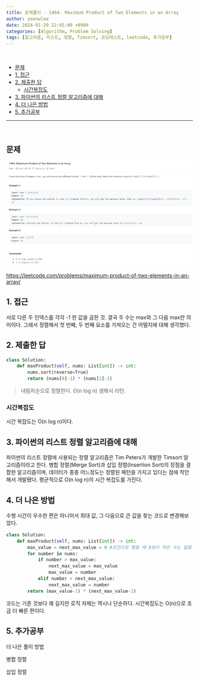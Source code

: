 ```yaml
---
title: 문제풀이 - 1464. Maximum Product of Two Elements in an Array
author: yeonwlee
date: 2024-01-29 22:45:00 +0900
categories: [Algorithm, Problem Solving]
tags: [알고리즘, 리스트, 정렬, Timsort, 코딩테스트, leetcode, 추가공부]
---
```


<br>

- [문제](#문제)
- [1. 접근](#1-접근)
- [2. 제출한 답](#2-제출한-답)
  - [시간복잡도](#시간복잡도)
- [3. 파이썬의 리스트 정렬 알고리즘에 대해](#3-파이썬의-리스트-정렬-알고리즘에-대해)
- [4. 더 나은 방법](#4-더-나은-방법)
- [5. 추가공부](#5-추가공부)

---

<br>

## 문제

![image alt 문제](/assets/img/post/문제풀이-leetcode-2011-maximum-product-of-two-elements-in-an-array/img0.png)

<https://leetcode.com/problems/maximum-product-of-two-elements-in-an-array/>

## 1. 접근

서로 다른 두 인덱스를 각각 -1 한 값을 곱한 것. 결국 두 수는 max와 그 다음 max란 의미이다.
그래서 정렬해서 첫 번째, 두 번째 요소를 가져오는 건 어떨지에 대해 생각했다.

## 2. 제출한 답

```python
class Solution:
    def maxProduct(self, nums: List[int]) -> int:
        nums.sort(reverse=True)
        return (nums[0]-1) * (nums[1]-1)
```

> 내림차순으로 정렬한다. O(n log n)
> 셈해서 리턴.

### 시간복잡도

시간 복잡도는 O(n log n)이다.

## 3. 파이썬의 리스트 정렬 알고리즘에 대해

파이썬의 리스트 정렬에 사용되는 정렬 알고리즘은 Tim Peters가 개발한 Timsort 알고리즘이라고 한다.
병합 정렬(Merge Sort)과 삽입 정렬(Insertion Sort)의 장점을 결합한 알고리즘이며, 데이터가 종종 어느정도는 정렬된 패턴을 가지고 있다는 점에 착안해서 개발됐다. 평균적으로 O(n log n)의 시간 복잡도를 가진다.

## 4. 더 나은 방법

수행 시간이 우수한 편은 아니어서 최대 값, 그 다음으로 큰 값을 찾는 코드로 변경해보았다.

```python
class Solution:
    def maxProduct(self, nums: List[int]) -> int:
        max_value = next_max_value = 0 #조건으로 봤을 때 0보다 작은 수는 없음
        for number in nums:
            if number > max_value:
                next_max_value = max_value
                max_value = number
            elif number > next_max_value:
                next_max_value = number
        return (max_value-1) * (next_max_value-1)

```

코드는 기존 것보다 꽤 길지만 로직 자체는 역시나 단순하다.
시간복잡도는 O(n)으로 조금 더 빠른 편이다.

## 5. 추가공부

더 나은 풀이 방법

병합 정렬

삽입 정렬
